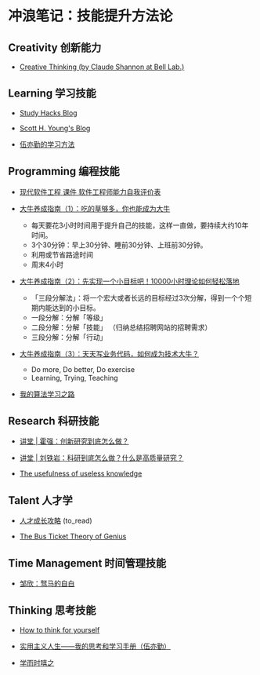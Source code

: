 # 冲浪笔记：技能提升方法论

## Creativity 创新能力

- [Creative Thinking (by Claude Shannon at Bell Lab.)][c1]

  [c1]: http://www1.ece.neu.edu/~naderi/Claude%20Shannon.html

## Learning 学习技能

- [Study Hacks Blog][l1]
- [Scott H. Young's Blog][l2]
- [伍亦勤的学习方法][l3]

  [l1]: https://www.calnewport.com/blog/
  [l2]: https://www.scotthyoung.com/blog/
  [l3]: https://albert-w.github.io/live-and-learn/

## Programming 编程技能

- [现代软件工程 课件 软件工程师能力自我评价表][p1]
- [大牛养成指南（1）：吃的草够多，你也能成为大牛][p2] 
  - 每天要花3小时时间用于提升自己的技能，这样一直做，要持续大约10年时间。
  - 3个30分钟：早上30分钟、睡前30分钟、上班前30分钟。
  - 利用或节省路途时间
  - 周末4小时
- [大牛养成指南（2）：先实现一个小目标吧！10000小时理论如何轻松落地][p3] 
  - 「三段分解法」：将一个宏大或者长远的目标经过3次分解，得到一个个短期内能达到的小目标。
  - 一段分解：分解「等级」
  - 二段分解：分解「技能」 （归纳总结招聘网站的招聘需求）
  - 三段分解：分解「行动」
- [大牛养成指南（3）：天天写业务代码，如何成为技术大牛？][p4] 
  - Do more, Do better, Do exercise
  - Learning, Trying, Teaching
- [我的算法学习之路][p5]

  [p1]: https://www.cnblogs.com/xinz/p/3852177.html
  [p2]: https://blog.csdn.net/yunhua_lee/article/details/52709882
  [p3]: https://blog.csdn.net/yunhua_lee/article/details/52710405
  [p4]: https://blog.csdn.net/yunhua_lee/article/details/52710894
  [p5]: http://zh.lucida.me/blog/on-learning-algorithms/

## Research 科研技能

- [讲堂 | 霍强：创新研究到底怎么做？][r1]
- [讲堂 | 刘铁岩：科研到底怎么做？什么是高质量研究？][r2]
- [The usefulness of useless knowledge][r3]

  [r1]: https://www.msra.cn/zh-cn/news/features/ada-camp-2021-qiang-huo
  [r2]: https://www.msra.cn/zh-cn/news/features/ada-camp-2021-tie-yan-liu
  [r3]: https://www.ias.edu/sites/default/files/library/UsefulnessHarpers.pdf

## Talent 人才学

- [人才成长攻略][ta1] (to_read)
- [The Bus Ticket Theory of Genius][ta2]

  [ta1]: https://my.oschina.net/leejun2005/blog/354001
  [ta2]: http://paulgraham.com/genius.html

## Time Management 时间管理技能

- [邹欣：驽马的自白][ti1]

  [ti1]: https://www.douban.com/note/206395832/

## Thinking 思考技能

- [How to think for yourself][th1]
- [实用主义人生——我的思考和学习手册（伍亦勤）][th2]
- [学而时嘻之](th3)

  [th1]: http://paulgraham.com/think.html
  [th2]: https://zhuanlan.zhihu.com/p/30005592
  [th3]: https://www.geekonomics10000.com/

